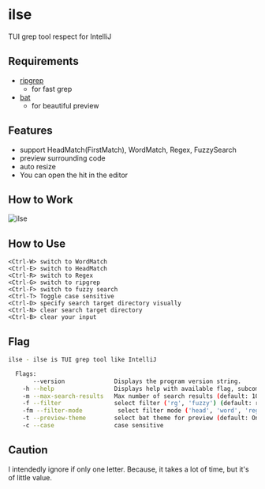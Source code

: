 # ilse
TUI grep tool respect for IntelliJ

## Requirements
- [ripgrep](https://github.com/BurntSushi/ripgrep)
  - for fast grep
- [bat](https://github.com/sharkdp/bat)
  - for beautiful preview

## Features
- support HeadMatch(FirstMatch), WordMatch, Regex, FuzzySearch
- preview surrounding code
- auto resize
- You can open the hit in the editor

## How to Work
![ilse](https://user-images.githubusercontent.com/31027514/107879359-b7992800-6f1b-11eb-9408-bea84deedafa.gif)

## How to Use
```command
<Ctrl-W> switch to WordMatch
<Ctrl-E> switch to HeadMatch
<Ctrl-R> switch to Regex
<Ctrl-G> switch to ripgrep
<Ctrl-F> switch to fuzzy search
<Ctrl-T> Toggle case sensitive
<Ctrl-D> specify search target directory visually
<Ctrl-N> clear search target directory
<Ctrl-B> clear your input
```

## Flag
```bash
ilse - ilse is TUI grep tool like IntelliJ

  Flags:
       --version              Displays the program version string.
    -h --help                 Displays help with available flag, subcommand, and positional value parameters.
    -m --max-search-results   Max number of search results (default: 100)
    -f --filter               select filter ('rg', 'fuzzy') (default: rg)
    -fm --filter-mode          select filter mode ('head', 'word', 'regex') (default: head)
    -t --preview-theme        select bat theme for preview (default: OneHalfDark)
    -c --case                 case sensitive
```

## Caution
I intendedly ignore if only one letter. Because, it takes a lot of time, but it's of little value.

